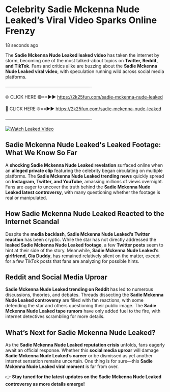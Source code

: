 # Celebrity Sadie Mckenna Nude Leaked’s Viral Video Sparks Online Frenzy

18 seconds ago

The **Sadie Mckenna Nude Leaked leaked video** has taken the internet by storm, becoming one of the most talked-about topics on **Twitter, Reddit, and TikTok**. Fans and critics alike are buzzing about the **Sadie Mckenna Nude Leaked viral video**, with speculation running wild across social media platforms.

———————————————————-

🌐 CLICK HERE 🟢==►► https://2k25fun.com/sadie-mckenna-nude-leaked

🔴 CLICK HERE 🌐==►► https://2k25fun.com/sadie-mckenna-nude-leaked

———————————————————-

[![Watch Leaked Video](https://miro.medium.com/v2/resize:fit:828/format:webp/1*cilzJN44JGOrTw9NJCrNHA.gif "Watch Leaked Video")](https://2k25fun.com/sadie-mckenna-nude-leaked)

## **Sadie Mckenna Nude Leaked's Leaked Footage: What We Know So Far**  
A **shocking Sadie Mckenna Nude Leaked revelation** surfaced online when an **alleged private clip** featuring the celebrity began circulating on multiple platforms. The **Sadie Mckenna Nude Leaked trending news** quickly spread on **Instagram, Twitter, and YouTube**, amassing millions of views overnight. Fans are eager to uncover the truth behind the **Sadie Mckenna Nude Leaked latest controversy**, with many questioning whether the footage is real or manipulated.  

## **How Sadie Mckenna Nude Leaked Reacted to the Internet Scandal**  
Despite the **media backlash**, **Sadie Mckenna Nude Leaked’s Twitter reaction** has been cryptic. While the star has not directly addressed the **leaked Sadie Mckenna Nude Leaked footage**, a few **Twitter posts** seem to hint at their side of the story. Meanwhile, **Sadie Mckenna Nude Leaked’s girlfriend, Gia Duddy**, has remained relatively silent on the matter, except for a few TikTok posts that fans are analyzing for possible hints.  

## **Reddit and Social Media Uproar**  
**Sadie Mckenna Nude Leaked trending on Reddit** has led to numerous discussions, theories, and debates. Threads dissecting the **Sadie Mckenna Nude Leaked controversy** are filled with fan reactions, with some defending the star and others questioning their public image. The **Sadie Mckenna Nude Leaked tape rumors** have only added fuel to the fire, with internet detectives scrambling for more details.  

## **What’s Next for Sadie Mckenna Nude Leaked?**  
As the **Sadie Mckenna Nude Leaked reputation crisis** unfolds, fans eagerly await an official response. Whether this **social media uproar** will damage **Sadie Mckenna Nude Leaked’s career** or be dismissed as yet another internet sensation remains uncertain. One thing is for sure—this **Sadie Mckenna Nude Leaked viral moment** is far from over.  

👉 **Stay tuned for the latest updates on the Sadie Mckenna Nude Leaked controversy as more details emerge!**  